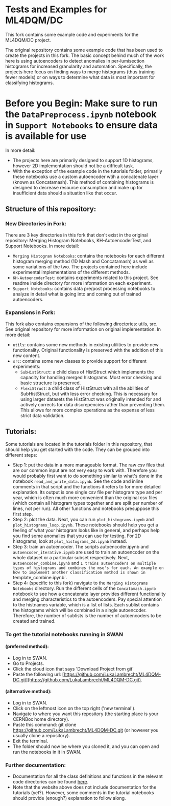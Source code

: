 # Tests and Examples for ML4DQM/DC

This fork contains some example code and experiments for the ML4DQM/DC project.

The original repository contains some example code that has been used to create the projects in this fork. The basic concept behind much of the work here is using autoencoders to detect anomalies in per-lumisection histograms for increased granularity and automation. Specifically, the projects here focus on finding ways to merge histograms (thus training fewer models) or on ways to determine what data is most important for classifying histograms. 

# Before you Begin: Make sure to run the `DataPreprocess.ipynb` notebook in `Support Notebooks` to ensure data is available for use

In more detail:

- The projects here are primarily designed to support 1D histograms, however 2D implementation should not be a difficult task. 
- With the exception of the example code in the tutorials folder, primarily these notebooks use a custom autoencoder wtih a concatenate layer (known as Concatamash). This method of combining histograms is designed to decrease resource consumption and make up for insufficient data should a situation like that occur. 

## Structure of this repository:

### New Directories in Fork:

There are 3 key directories in this fork that don't exist in the original repository: Merging Histogram Notebooks, KH-AutoencoderTest, and Support Notebooks.
In more detail:

- `Merging Histogram Notebooks`: contains the notebooks for each different histogram merging method (1D Mash and Concatamash) as well as some variations of the two. The projects contained here include experimental implementations of the different methods.
- `KH-AutoencoderTest`: contains experiments related to this project. See readme inside directory for more information on each experiment.
- `Support Notebooks`: contains data pre/post processing notebooks to analyze in detail what is going into and coming out of trained autoencoders. 

### Expansions in Fork:

This fork also contains expansions of the following directories: utils, src. See original repository for more information on original implementation.
In more detail:
- `utils`: contains some new methods in existing utilities to provide new functionality. Original functionality is preserved with the addition of this new content.
- `src`: contains some new classes to provide support for different experiments:
    - `SubHistStruct`: a child class of HistStruct which implements the capacity for handling merged histograms. Most error checking and basic structure is preserved.
    - `FlexiStruct`: a child class of HistStruct with all the abilities of SubHistStruct, but with less error checking. This is necessary for using larger datasets the HistStruct was originally intended for and actively corrects for data discrepencies rather than preventing them. This allows for more complex operations as the expense of less strict data validation. 
    
## Tutorials:  

Some tutorials are located in the tutorials folder in this repository, that should help you get started with the code. They can be grouped into different steps:  

- Step 1: put the data in a more manageable format. The raw csv files that are our common input are not very easy to work with. Therefore you would probably first want to do something similar to what's done in the notebook `read_and_write_data.ipynb`. See the code and inline comments in that script and the functions it refers to for more detailed explanation. Its output is one single csv file per histogram type and per year, which is often much more convenient than the original csv files (which contain all histogram types together and are split per number of lines, not per run). All other functions and notebooks presuppose this first step.  
- Step 2: plot the data. Next, you can run `plot_histograms.ipynb` and `plot_histograms_loop.ipynb`. These notebooks should help you get a feeling of what your histogram looks like in general, and perhaps help you find some anomalies that you can use for testing. For 2D histograms, look at `plot_histograms_2d.ipynb` instead.  
- Step 3: train an autoencoder. The scripts autoencoder.ipynb and `autoencoder_iterative.ipynb` are used to train an autoencoder on the whole dataset or a particular subset respectively. Next, `autoencoder_combine.ipynb` and `1 trains autoencoders on multiple types of histograms and combines the mse's for each. An example on how to implement another classification method is shown in `template_combine.ipynb`.
- Step 4: (specific to this fork) navigate to the `Merging Histograms Notebooks` directory. Run the different cells of the `Concatamash.ipynb` notebook to see how a concatenate layer provides different functionality and merging characteristics to the autoencoders. Pay special attention to the histnames variable, which is a list of lists. Each sublist contains the histograms which will be combined in a single autoencoder. Therefore, the number of sublists is the number of autoencoders to be created and trained. 


### To get the tutorial notebooks running in SWAN  
#### (preferred method):  

- Log in to SWAN.  
- Go to Projects.  
- Click the cloud icon that says 'Download Project from git'  
- Paste the following url: [https://github.com/LukaLambrecht/ML4DQM-DC.git](https://github.com/LukaLambrecht/ML4DQM-DC.git).

#### (alternative method):  

- Log in to SWAN.
- Click on the leftmost icon on the top right ('new terminal').
- Navigate to where you want this repository (the starting place is your CERNBox home directory).
- Paste this command: git clone https://github.com/LukaLambrecht/ML4DQM-DC.git (or however you usually clone a repository).    
- Exit the terminal.  
- The folder should now be where you cloned it, and you can open and run the notebooks in it in SWAN. 
 
### Further documentation:  

- Documentation for all the class definitions and functions in the relevant code directories can be found [here](https://LukaLambrecht.github.io/ML4DQM-DC/).
- Note that the website above does not include documentation for the tutorials (yet?). However, some comments in the tutorial notebooks should provide (enough?) explanation to follow along.  
